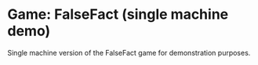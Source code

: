 # Game: FalseFact (single machine demo)

Single machine version of the FalseFact game for demonstration purposes.
